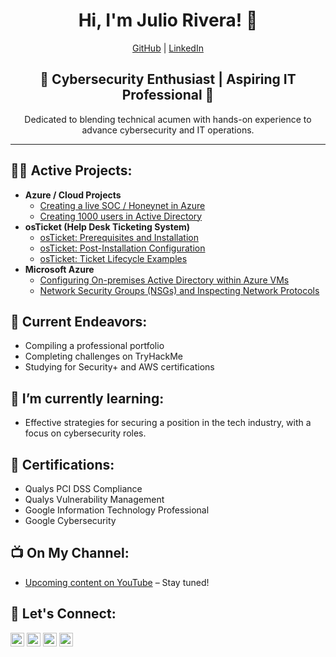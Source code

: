 <h1 align="center">Hi, I'm Julio Rivera! 👋</h1>
<p align="center">
<a href="https://github.com/julio1415">GitHub</a> | 
<a href="https://www.linkedin.com/in/julioriveraa/">LinkedIn</a>
</p>

<h2 align="center">🚀 Cybersecurity Enthusiast | Aspiring IT Professional 🚀</h2>
<p align="center">Dedicated to blending technical acumen with hands-on experience to advance cybersecurity and IT operations.</p>

---

<h2>👨‍💻 Active Projects:</h2>

- <b>Azure / Cloud Projects</b>
  - [Creating a live SOC / Honeynet in Azure](https://github.com/julio1415/Cloud-SOC)
  - [Creating 1000 users in Active Directory](https://github.com/julio1415/1000usersAD/)
- <b>osTicket (Help Desk Ticketing System)</b>
  - [osTicket: Prerequisites and Installation](https://github.com/julio1415/osticket-prereqs)
  - [osTicket: Post-Installation Configuration](https://github.com/julio1415/post-install-config)
  - [osTicket: Ticket Lifecycle Examples](https://github.com/julio1415/ticket-lifecycle)
- <b>Microsoft Azure</b>
  - [Configuring On-premises Active Directory within Azure VMs](https://github.com/julio1415/configure-ad)
  - [Network Security Groups (NSGs) and Inspecting Network Protocols](https://github.com/julio1415/azure-network-protocols)

<h2>🔭 Current Endeavors:</h2>

- Compiling a professional portfolio
- Completing challenges on TryHackMe
- Studying for Security+ and AWS certifications

<h2>🌱 I’m currently learning:</h2>

- Effective strategies for securing a position in the tech industry, with a focus on cybersecurity roles.

<h2>📜 Certifications:</h2>

- Qualys PCI DSS Compliance
- Qualys Vulnerability Management
- Google Information Technology Professional
- Google Cybersecurity

<h2>📺 On My Channel:</h2>

- [Upcoming content on YouTube](https://www.youtube.com) – Stay tuned!

<h2>🤳 Let's Connect:</h2>

<p align="left">
<a href="https://twitter.com/"><img alt="JulioRivera | Twitter" width="22px" src="https://cdn.jsdelivr.net/npm/simple-icons@v3/icons/twitter.svg"/></a>
<a href="https://www.youtube.com/"><img alt="JulioRivera | YouTube" width="22px" src="https://cdn.jsdelivr.net/npm/simple-icons@v3/icons/youtube.svg"/></a>
<a href="https://linkedin.com/in/julioriveraa"><img alt="JulioRivera | LinkedIn" width="22px" src="https://cdn.jsdelivr.net/npm/simple-icons@v3/icons/linkedin.svg"/></a>
<a href="https://www.instagram.com/"><img alt="JulioRivera | Instagram" width="22px" src="https://cdn.jsdelivr.net/npm/simple-icons@v3/icons/instagram.svg"/></a>
</p>
